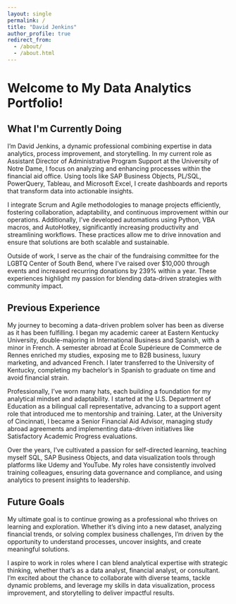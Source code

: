 ```yaml
---
layout: single
permalink: /
title: "David Jenkins"
author_profile: true
redirect_from: 
  - /about/
  - /about.html
---
```

# Welcome to My Data Analytics Portfolio!

## What I'm Currently Doing
I’m David Jenkins, a dynamic professional combining expertise in data analytics, process improvement, and storytelling. In my current role as Assistant Director of Administrative Program Support at the University of Notre Dame, I focus on analyzing and enhancing processes within the financial aid office. Using tools like SAP Business Objects, PL/SQL, PowerQuery, Tableau, and Microsoft Excel, I create dashboards and reports that transform data into actionable insights.

I integrate Scrum and Agile methodologies to manage projects efficiently, fostering collaboration, adaptability, and continuous improvement within our operations. Additionally, I’ve developed automations using Python, VBA macros, and AutoHotkey, significantly increasing productivity and streamlining workflows. These practices allow me to drive innovation and ensure that solutions are both scalable and sustainable.

Outside of work, I serve as the chair of the fundraising committee for the LGBTQ Center of South Bend, where I’ve raised over $10,000 through events and increased recurring donations by 239% within a year. These experiences highlight my passion for blending data-driven strategies with community impact.

## Previous Experience
My journey to becoming a data-driven problem solver has been as diverse as it has been fulfilling. I began my academic career at Eastern Kentucky University, double-majoring in International Business and Spanish, with a minor in French. A semester abroad at École Supérieure de Commerce de Rennes enriched my studies, exposing me to B2B business, luxury marketing, and advanced French. I later transferred to the University of Kentucky, completing my bachelor’s in Spanish to graduate on time and avoid financial strain.

Professionally, I’ve worn many hats, each building a foundation for my analytical mindset and adaptability. I started at the U.S. Department of Education as a bilingual call representative, advancing to a support agent role that introduced me to mentorship and training. Later, at the University of Cincinnati, I became a Senior Financial Aid Advisor, managing study abroad agreements and implementing data-driven initiatives like Satisfactory Academic Progress evaluations.

Over the years, I’ve cultivated a passion for self-directed learning, teaching myself SQL, SAP Business Objects, and data visualization tools through platforms like Udemy and YouTube. My roles have consistently involved training colleagues, ensuring data governance and compliance, and using analytics to present insights to leadership.

## Future Goals
My ultimate goal is to continue growing as a professional who thrives on learning and exploration. Whether it’s diving into a new dataset, analyzing financial trends, or solving complex business challenges, I’m driven by the opportunity to understand processes, uncover insights, and create meaningful solutions.

I aspire to work in roles where I can blend analytical expertise with strategic thinking, whether that’s as a data analyst, financial analyst, or consultant. I’m excited about the chance to collaborate with diverse teams, tackle dynamic problems, and leverage my skills in data visualization, process improvement, and storytelling to deliver impactful results.
